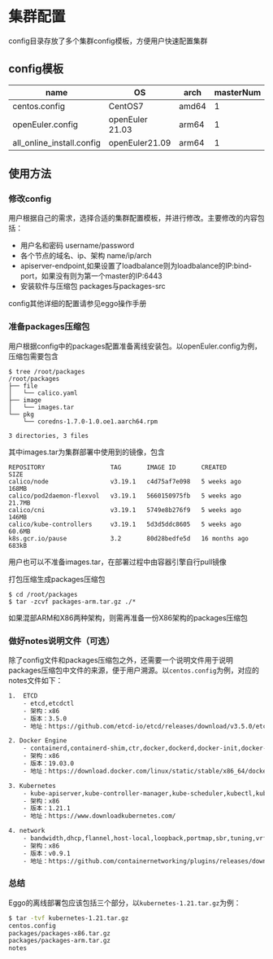 # 集群配置

config目录存放了多个集群config模板，方便用户快速配置集群

## config模板

| name | OS | arch | masterNum | workerNum | loadbalance | Runtime | Install |
| --- | --- | --- | --- | --- | --- | --- | --- |
| centos.config | CentOS7 | amd64 | 1 | 2 | No | docker | bin |
| openEuler.config | openEuler 21.03 | arm64 | 1 | 2 | No | iSulad | repo + rpm |
| all_online_install.config | openEuler21.09 | arm64 | 1 | 2 | No | iSulad | repo |

## 使用方法

### 修改config
用户根据自己的需求，选择合适的集群配置模板，并进行修改。主要修改的内容包括：
- 用户名和密码 username/password
- 各个节点的域名、ip、架构 name/ip/arch
- apiserver-endpoint,如果设置了loadbalance则为loadbalance的IP:bind-port，如果没有则为第一个master的IP:6443
- 安装软件与压缩包 packages与packages-src

config其他详细的配置请参见eggo操作手册

### 准备packages压缩包

用户根据config中的packages配置准备离线安装包。以openEuler.config为例，压缩包需要包含
```
$ tree /root/packages
/root/packages
├── file
│   └── calico.yaml
├── image
│   └── images.tar
└── pkg
    └── coredns-1.7.0-1.0.oe1.aarch64.rpm

3 directories, 3 files
```

其中images.tar为集群部署中使用到的镜像，包含
```
REPOSITORY                  TAG       IMAGE ID       CREATED         SIZE
calico/node                 v3.19.1   c4d75af7e098   5 weeks ago     168MB
calico/pod2daemon-flexvol   v3.19.1   5660150975fb   5 weeks ago     21.7MB
calico/cni                  v3.19.1   5749e8b276f9   5 weeks ago     146MB
calico/kube-controllers     v3.19.1   5d3d5ddc8605   5 weeks ago     60.6MB
k8s.gcr.io/pause            3.2       80d28bedfe5d   16 months ago   683kB
```
用户也可以不准备images.tar，在部署过程中由容器引擎自行pull镜像

打包压缩生成packages压缩包
```
$ cd /root/packages
$ tar -zcvf packages-arm.tar.gz ./*
```
如果混部ARM和X86两种架构，则需再准备一份X86架构的packages压缩包

### 做好notes说明文件（可选）

除了config文件和packages压缩包之外，还需要一个说明文件用于说明packages压缩包中文件的来源，便于用户溯源。以`centos.config`为例，对应的notes文件如下：

```bash
1.  ETCD
    - etcd,etcdctl
    - 架构：x86
    - 版本：3.5.0
    - 地址：https://github.com/etcd-io/etcd/releases/download/v3.5.0/etcd-v3.5.0-linux-amd64.tar.gz

2. Docker Engine
    - containerd,containerd-shim,ctr,docker,dockerd,docker-init,docker-proxy,runc
    - 架构：x86
    - 版本：19.03.0
    - 地址：https://download.docker.com/linux/static/stable/x86_64/docker-19.03.0.tgz

3. Kubernetes
    - kube-apiserver,kube-controller-manager,kube-scheduler,kubectl,kubelet,kube-proy
    - 架构：x86
    - 版本：1.21.1
    - 地址：https://www.downloadkubernetes.com/

4. network
    - bandwidth,dhcp,flannel,host-local,loopback,portmap,sbr,tuning,vrf,bridge,firewall,host-device,ipvlan,macvlan,ptp,static,vlan
    - 架构：x86
    - 版本：v0.9.1
    - 地址：https://github.com/containernetworking/plugins/releases/download/v0.9.1/cni-plugins-linux-amd64-v0.9.1.tgz

```

### 总结

Eggo的离线部署包应该包括三个部分，以`kubernetes-1.21.tar.gz`为例：

```bash
$ tar -tvf kubernetes-1.21.tar.gz
centos.config
packages/packages-x86.tar.gz
packages/packages-arm.tar.gz
notes
```

